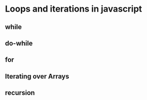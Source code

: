 # Loops and iterations in javascript

## while

## do-while

## for

## Iterating over Arrays

## recursion
